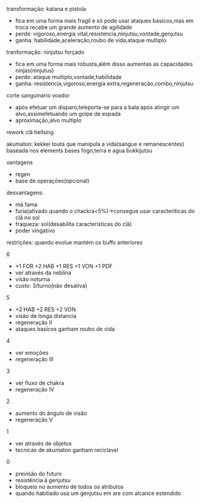 transformação: katana e pistola
- fica em uma forma mais fragil e só pode usar ataques basicos,mas em troca recebe um grande aumento de agilidade
- perde: vigoroso,energia vital,resistencia,ninjutsu,vontade,genjutsu
- ganha: habilidade,aceleração,roubo de vida,ataque multiplo

tranformação: ninjutsu forçado
- fica em uma forma mais robusta,além disso aumentas as capacidades ninjas(ninjutus)
- perde: ataque multiplo,vontade,habilidade
- ganha: resistencia,vigoroso,energia extra,regeneração,combo,ninjutsu

corte sanguinario voador
- após efetuar um disparo,teleporta-se para a bala após atingir um alvo,assimefetuando um golpe de espada
- aproximação,alvo multiplo

rework clã hellsing

akumaton: kekkei touta que manipula a vida(sangue e remanescentes) baseada nos elements bases fogo,terra e agua
bukkijutsu

vantagens
- regen
- base de operações(opcional)

desvantagens:
- má fama
- furia(ativado quando o chackra<5%)->consegue usar caracteriticas do clã no sol
- fraqueza: sol(desabilita caracteristicas do clã)
- poder vingativo

restrições:
quando evolue mantém os buffs anteriores

6
- +1 FOR +2 HAB +1 RES +1 VON +1 PDF
- ver através da neblina 
- visão noturna
- custo: 3/turno(não desativa)

5
- +2 HAB +2 RES +2 VON
- visão de longa distancia
- regeneração II
- ataques basicos ganham roubo de vida

4
- ver emoções
- regeneração III

3
- ver fluxo de chakra
- regeneração IV

2
- aumento do ângulo de visão
- regeneração V

1
- ver através de objetos
- tecnicas de akumaton ganham reciclavel

0
- previsão do futuro
- resistência à genjutsu
- bloqueio no aumento de todos os atributos
- quando habiliado usa um genjutsu em are com alcance estendido
